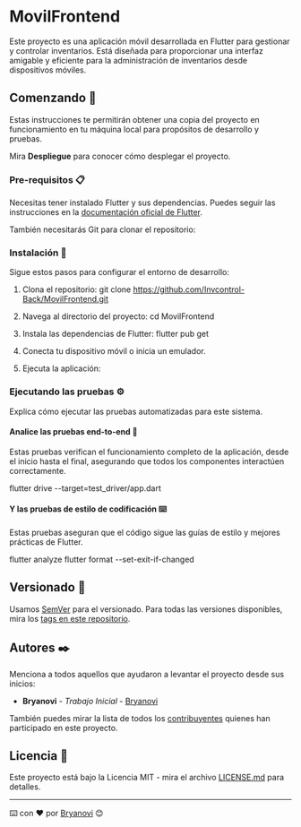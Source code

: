 # MovilFrontend

Este proyecto es una aplicación móvil desarrollada en Flutter para gestionar y controlar inventarios. Está diseñada para proporcionar una interfaz amigable y eficiente para la administración de inventarios desde dispositivos móviles.

## Comenzando 🚀

Estas instrucciones te permitirán obtener una copia del proyecto en funcionamiento en tu máquina local para propósitos de desarrollo y pruebas.

Mira **Despliegue** para conocer cómo desplegar el proyecto.

### Pre-requisitos 📋

Necesitas tener instalado Flutter y sus dependencias. Puedes seguir las instrucciones en la [documentación oficial de Flutter](https://flutter.dev/docs/get-started/install).

También necesitarás Git para clonar el repositorio:


### Instalación 🔧

Sigue estos pasos para configurar el entorno de desarrollo:

1. Clona el repositorio:
git clone https://github.com/Invcontrol-Back/MovilFrontend.git

2. Navega al directorio del proyecto:
cd MovilFrontend

3. Instala las dependencias de Flutter:
flutter pub get

4. Conecta tu dispositivo móvil o inicia un emulador.

5. Ejecuta la aplicación:

### Ejecutando las pruebas ⚙️

Explica cómo ejecutar las pruebas automatizadas para este sistema.

#### Analice las pruebas end-to-end 🔩

Estas pruebas verifican el funcionamiento completo de la aplicación, desde el inicio hasta el final, asegurando que todos los componentes interactúen correctamente.

flutter drive --target=test_driver/app.dart

#### Y las pruebas de estilo de codificación ⌨️

Estas pruebas aseguran que el código sigue las guías de estilo y mejores prácticas de Flutter.

flutter analyze
flutter format --set-exit-if-changed 
## Versionado 📌

Usamos [SemVer](http://semver.org/) para el versionado. Para todas las versiones disponibles, mira los [tags en este repositorio](https://github.com/Invcontrol-Back/MovilFrontend/tags).

## Autores ✒️

Menciona a todos aquellos que ayudaron a levantar el proyecto desde sus inicios:

* **Bryanovi** - *Trabajo Inicial* - [Bryanovi](https://github.com/Bryanovi)

También puedes mirar la lista de todos los [contribuyentes](https://github.com/Invcontrol-Back/MovilFrontend/contributors) quienes han participado en este proyecto.

## Licencia 📄

Este proyecto está bajo la Licencia MIT - mira el archivo [LICENSE.md](LICENSE.md) para detalles.

---

⌨️ con ❤️ por [Bryanovi](https://github.com/Bryanovi) 😊
